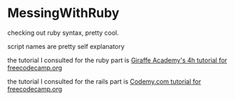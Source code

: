 # MessingWithRuby

checking out ruby syntax, pretty cool.

script names are pretty self explanatory

the tutorial I consulted for the ruby part is [Giraffe Academy's 4h tutorial for freecodecamp.org](https://youtu.be/t_ispmWmdjY)

the tutorial I consulted for the rails part is [Codemy.com tutorial for freecodecamp.org](https://youtu.be/fmyvWz5TUWg)
